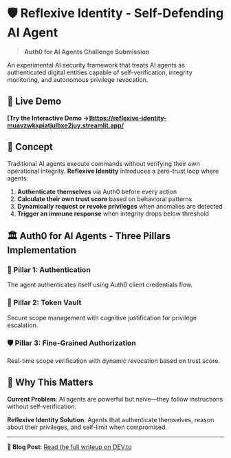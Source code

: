 # 🛡️ Reflexive Identity - Self-Defending AI Agent

> **Auth0 for AI Agents Challenge Submission**

An experimental AI security framework that treats AI agents as authenticated digital entities capable of self-verification, integrity monitoring, and autonomous privilege revocation.

## 🚀 Live Demo

**[Try the Interactive Demo →]https://reflexive-identity-muavzwkxpiatjulbxe2juy.streamlit.app/**

## 📖 Concept

Traditional AI agents execute commands without verifying their own operational integrity. **Reflexive Identity** introduces a zero-trust loop where agents:

1. **Authenticate themselves** via Auth0 before every action
2. **Calculate their own trust score** based on behavioral patterns
3. **Dynamically request or revoke privileges** when anomalies are detected
4. **Trigger an immune response** when integrity drops below threshold

## 🏛️ Auth0 for AI Agents - Three Pillars Implementation

### 🔐 Pillar 1: Authentication
The agent authenticates itself using Auth0 client credentials flow.

### 🔑 Pillar 2: Token Vault
Secure scope management with cognitive justification for privilege escalation.

### 🛡️ Pillar 3: Fine-Grained Authorization
Real-time scope verification with dynamic revocation based on trust score.

## 🎯 Why This Matters

**Current Problem**: AI agents are powerful but naive—they follow instructions without self-verification.

**Reflexive Identity Solution**: Agents that authenticate themselves, reason about their privileges, and self-limit when compromised.

---

**📝 Blog Post**: [Read the full writeup on DEV.to](https://dev.to/gnomeman4201/reflexive-identity-the-self-defending-ai-agent-with-auth0-297k)
